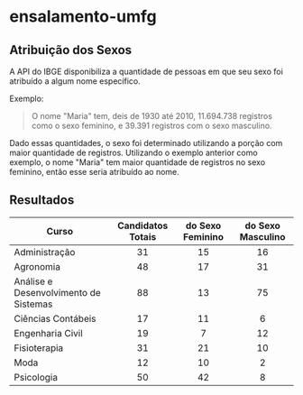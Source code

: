 # ensalamento-umfg

## Atribuição dos Sexos

A API do IBGE disponibiliza a quantidade de pessoas em que seu sexo foi atribuído a algum nome específico.

Exemplo:
> O nome "Maria" tem, deis de 1930 até 2010, 11.694.738 registros como o sexo feminino, e 39.391 registros com o sexo masculino.

Dado essas quantidades, o sexo foi determinado utilizando a porção com maior quantidade de registros. Utilizando o exemplo anterior como exemplo,
o nome "Maria" tem maior quantidade de registros no sexo feminino, então esse seria atribuído ao nome.

## Resultados

| Curso | Candidatos Totais | do Sexo Feminino | do Sexo Masculino |
|-------|:-----------------:|:----------------:|:-----------------:|
| Administração | 31 | 15 | 16 |
| Agronomia | 48 | 17 | 31 |
| Análise e Desenvolvimento de Sistemas | 88 | 13 | 75 |
| Ciências Contábeis | 17 | 11 | 6 |
| Engenharia Civil | 19 | 7 | 12 |
| Fisioterapia | 31 | 21 | 10 |
| Moda | 12 | 10 | 2 |
| Psicologia | 50 | 42 | 8 |
